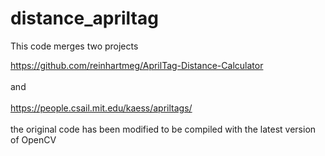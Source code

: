 # distance_apriltag
This code merges two projects

https://github.com/reinhartmeg/AprilTag-Distance-Calculator<br><br>
and<br><br>
https://people.csail.mit.edu/kaess/apriltags/
<br><br>
the original code has been modified to be compiled with the latest version of OpenCV
